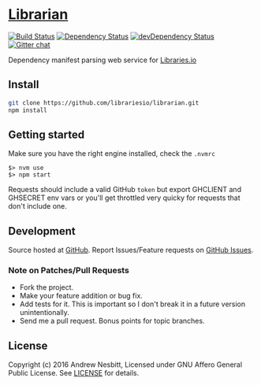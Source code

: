 # [Librarian](https://libraries.io/github/librariesio/librarian)
[![Build Status](https://travis-ci.org/librariesio/librarian.svg?branch=master)](https://travis-ci.org/librariesio/librarian)
[![Dependency Status](https://david-dm.org/librariesio/librarian.svg?theme=shields.io)](https://david-dm.org/librariesio/librarian)
[![devDependency Status](https://david-dm.org/librariesio/librarian/dev-status.svg?theme=shields.io)](https://david-dm.org/librariesio/librarian#info=devDependencies)
[![Gitter chat](http://img.shields.io/badge/gitter-librariesio/support-brightgreen.svg)](https://gitter.im/librariesio/support)

Dependency manifest parsing web service for [Libraries.io](https://libraries.io)

## Install

```bash
git clone https://github.com/librariesio/librarian.git
npm install
```

## Getting started

Make sure you have the right engine installed, check the `.nvmrc`

```
$> nvm use
$> npm start
```

Requests should include a valid GitHub `token` but export GHCLIENT and GHSECRET env vars or you'll get throttled very quicky for requests that don't include one.

## Development

Source hosted at [GitHub](http://github.com/librariesio/librarian).
Report Issues/Feature requests on [GitHub Issues](http://github.com/librariesio/librarian/issues).

### Note on Patches/Pull Requests

 * Fork the project.
 * Make your feature addition or bug fix.
 * Add tests for it. This is important so I don't break it in a future version unintentionally.
 * Send me a pull request. Bonus points for topic branches.

## License

Copyright (c) 2016 Andrew Nesbitt, Licensed under GNU Affero General Public License. See [LICENSE](https://github.com/librariesio/librarian/blob/master/LICENSE.txt) for details.

